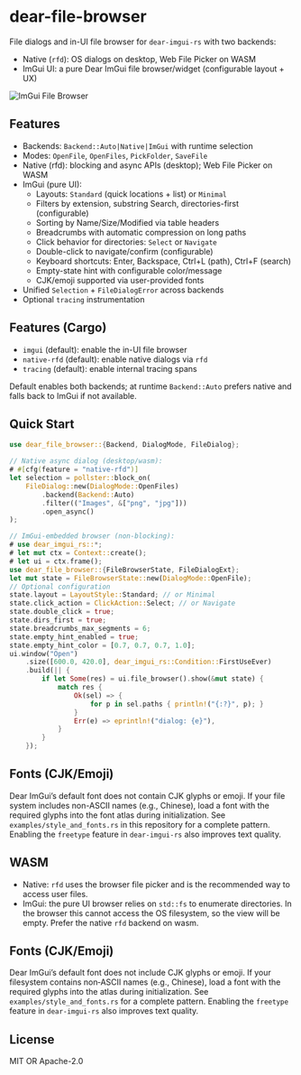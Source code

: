 # dear-file-browser

File dialogs and in-UI file browser for `dear-imgui-rs` with two backends:

- Native (`rfd`): OS dialogs on desktop, Web File Picker on WASM
- ImGui UI: a pure Dear ImGui file browser/widget (configurable layout + UX)

![ImGui File Browser](https://raw.githubusercontent.com/Latias94/dear-imgui-rs/main/screenshots/file_browser_imgui.png)

## Features

- Backends: `Backend::Auto|Native|ImGui` with runtime selection
- Modes: `OpenFile`, `OpenFiles`, `PickFolder`, `SaveFile`
- Native (rfd): blocking and async APIs (desktop); Web File Picker on WASM
- ImGui (pure UI):
  - Layouts: `Standard` (quick locations + list) or `Minimal`
  - Filters by extension, substring Search, directories-first (configurable)
  - Sorting by Name/Size/Modified via table headers
  - Breadcrumbs with automatic compression on long paths
  - Click behavior for directories: `Select` or `Navigate`
  - Double-click to navigate/confirm (configurable)
  - Keyboard shortcuts: Enter, Backspace, Ctrl+L (path), Ctrl+F (search)
  - Empty-state hint with configurable color/message
  - CJK/emoji supported via user-provided fonts
- Unified `Selection` + `FileDialogError` across backends
- Optional `tracing` instrumentation

## Features (Cargo)

- `imgui` (default): enable the in-UI file browser
- `native-rfd` (default): enable native dialogs via `rfd`
- `tracing` (default): enable internal tracing spans

Default enables both backends; at runtime `Backend::Auto` prefers native and
falls back to ImGui if not available.

## Quick Start

```rust
use dear_file_browser::{Backend, DialogMode, FileDialog};

// Native async dialog (desktop/wasm):
# #[cfg(feature = "native-rfd")]
let selection = pollster::block_on(
    FileDialog::new(DialogMode::OpenFiles)
        .backend(Backend::Auto)
        .filter(("Images", &["png", "jpg"]))
        .open_async()
);

// ImGui-embedded browser (non-blocking):
# use dear_imgui_rs::*;
# let mut ctx = Context::create();
# let ui = ctx.frame();
use dear_file_browser::{FileBrowserState, FileDialogExt};
let mut state = FileBrowserState::new(DialogMode::OpenFile);
// Optional configuration
state.layout = LayoutStyle::Standard; // or Minimal
state.click_action = ClickAction::Select; // or Navigate
state.double_click = true;
state.dirs_first = true;
state.breadcrumbs_max_segments = 6;
state.empty_hint_enabled = true;
state.empty_hint_color = [0.7, 0.7, 0.7, 1.0];
ui.window("Open")
    .size([600.0, 420.0], dear_imgui_rs::Condition::FirstUseEver)
    .build(|| {
        if let Some(res) = ui.file_browser().show(&mut state) {
            match res {
                Ok(sel) => {
                    for p in sel.paths { println!("{:?}", p); }
                }
                Err(e) => eprintln!("dialog: {e}"),
            }
        }
    });
```

## Fonts (CJK/Emoji)

Dear ImGui’s default font does not contain CJK glyphs or emoji. If your file
system includes non-ASCII names (e.g., Chinese), load a font with the required
glyphs into the font atlas during initialization. See `examples/style_and_fonts.rs`
in this repository for a complete pattern. Enabling the `freetype` feature in
`dear-imgui-rs` also improves text quality.

## WASM

- Native: `rfd` uses the browser file picker and is the recommended way to access user files.
- ImGui: the pure UI browser relies on `std::fs` to enumerate directories. In the browser this cannot access the OS filesystem, so the view will be empty. Prefer the native `rfd` backend on wasm.

## Fonts (CJK/Emoji)

Dear ImGui’s default font does not include CJK glyphs or emoji. If your filesystem contains non‑ASCII names (e.g., Chinese), load a font with the required glyphs into the atlas during initialization. See `examples/style_and_fonts.rs` for a complete pattern. Enabling the `freetype` feature in `dear-imgui-rs` also improves text quality.

## License

MIT OR Apache-2.0
